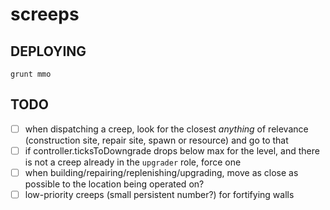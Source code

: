 # screeps

## DEPLOYING

    grunt mmo

## TODO

* [ ] when dispatching a creep, look for the closest _anything_ of relevance
      (construction site, repair site, spawn or resource) and go to that
* [ ] if controller.ticksToDowngrade drops below max for the level, and there
      is not a creep already in the `upgrader` role, force one
* [ ] when building/repairing/replenishing/upgrading, move as close as possible
      to the location being operated on?
* [ ] low-priority creeps (small persistent number?) for fortifying walls
